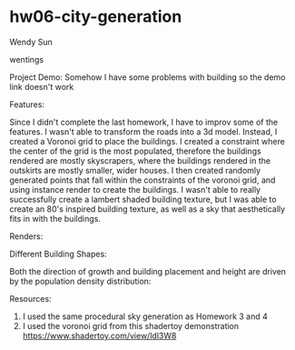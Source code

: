 # hw06-city-generation

Wendy Sun

wentings

Project Demo: Somehow I have some problems with building so the demo link doesn't work


Features:

Since I didn't complete the last homework, I have to improv some of the features. I wasn't able to transform the roads into a 3d model.
Instead, I created a Voronoi grid to place the buildings. I created a constraint where the center of the grid is the most populated,
therefore the buildings rendered are mostly skyscrapers, where the buildings rendered in the outskirts are mostly smaller, 
wider houses. I then created randomly generated points that fall within the constraints of the voronoi grid, and using instance render
to create the buildings. I wasn't able to really successfully create a lambert shaded building texture, but I was able to create
an 80's inspired building texture, as well as a sky that aesthetically fits in with the buildings.

Renders:

Different Building Shapes:


Both the direction of growth and building placement and height are driven by the population density distribution:


Resources:
1. I used the same procedural sky generation as Homework 3 and 4
2. I used the voronoi grid from this shadertoy demonstration https://www.shadertoy.com/view/ldl3W8
